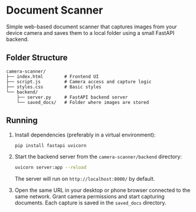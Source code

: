 # Document Scanner

Simple web-based document scanner that captures images from your device camera and saves them to a local folder using a small FastAPI backend.

## Folder Structure

```
camera-scanner/
├── index.html        # Frontend UI
├── script.js         # Camera access and capture logic
├── styles.css        # Basic styles
└── backend/
    ├── server.py     # FastAPI backend server
    └── saved_docs/   # Folder where images are stored
```

## Running

1. Install dependencies (preferably in a virtual environment):
   ```bash
   pip install fastapi uvicorn
   ```

2. Start the backend server from the `camera-scanner/backend` directory:
   ```bash
   uvicorn server:app --reload
   ```
   The server will run on `http://localhost:8000/` by default.

3. Open the same URL in your desktop or phone browser connected to the same network. Grant camera permissions and start capturing documents. Each capture is saved in the `saved_docs` directory.


